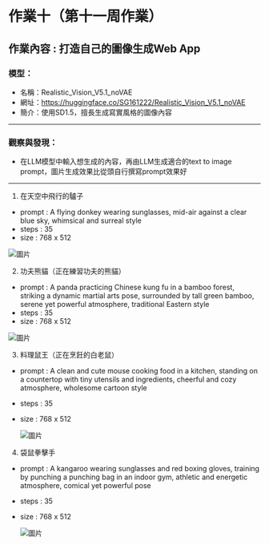 # 作業十（第十一周作業）
## 作業內容 : 打造自己的圖像生成Web App
### 模型：
- 名稱：Realistic_Vision_V5.1_noVAE 
- 網址：https://huggingface.co/SG161222/Realistic_Vision_V5.1_noVAE
- 簡介：使用SD1.5，擅長生成寫實風格的圖像內容



-------------------------

### 觀察與發現：
- 在LLM模型中輸入想生成的內容，再由LLM生成適合的text to image prompt，圖片生成效果比從頭自行撰寫prompt效果好

-------------------------

 1. 在天空中飛行的驢子
 - prompt : A flying donkey wearing sunglasses, mid-air against a clear blue sky, whimsical and surreal style
 - steps : 35
 - size : 768 x 512

  ![圖片](https://github.com/31Wilson13/ntnu_11302generativeAI/blob/main/HW10_week11/image3.jpg)

 2. 功夫熊貓（正在練習功夫的熊貓）
 - prompt : A panda practicing Chinese kung fu in a bamboo forest, striking a dynamic martial arts pose, surrounded by tall green bamboo, serene yet powerful atmosphere, traditional Eastern style
 - steps : 35
 - size : 768 x 512

  ![圖片](https://github.com/31Wilson13/ntnu_11302generativeAI/blob/main/HW10_week11/image1.jpg)

 3. 料理鼠王（正在烹飪的白老鼠）
 - prompt : A clean and cute mouse cooking food in a kitchen, standing on a countertop with tiny utensils and ingredients, cheerful and cozy atmosphere, wholesome cartoon style
 - steps : 35
 - size : 768 x 512

   ![圖片](https://github.com/31Wilson13/ntnu_11302generativeAI/blob/main/HW10_week11/image2.jpg)

 4. 袋鼠拳擊手
 - prompt : A kangaroo wearing sunglasses and red boxing gloves, training by punching a punching bag in an indoor gym, athletic and energetic atmosphere, comical yet powerful pose
 - steps : 35
 - size : 768 x 512

   ![圖片](https://github.com/31Wilson13/ntnu_11302generativeAI/blob/main/HW10_week11/image4.jpg)
